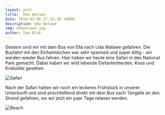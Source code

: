 ```yaml
---
layout: post
title:  Uda Walawe
date: 2018-03-06 17:32:20 +0800
description: Uda Walawe
img: Udawalawe.jpg
author: Xam Blak
---
```

Gestern sind wir mit dem Bus von Ella nach Uda Walawe gefahren. Die Busfahrt mit den Einheimischen war sehr spanned und super billig - wir werden wieder Bus fahren. Hier haben wir heute eine Safari in den National Park gemacht. Dabei haben wir wild lebende Elefantenherden, Knus und Krokodile gesehen.

![Safari]({{site.baseurl}}/assets/img/Udawalawe-safari.jpg)

Nach der Safari hatten wir noch ein leckeres Frühstück in unserer Unterkunft und sind anschließend direkt mit dem Bus nach Tangalle an den Strand gefahren, wo wir jetzt ein paar Tage relaxen werden.

![Beach]({{site.baseurl}}/assets/img/Tangalle-strand.jpg)




